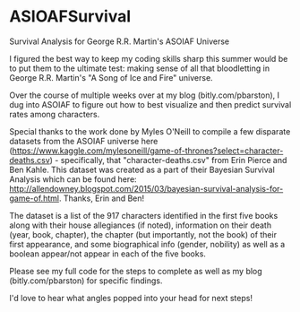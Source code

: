 # ASIOAFSurvival
Survival Analysis for George R.R. Martin's ASOIAF Universe

I figured the best way to keep my coding skills sharp this summer would be to put them to the ultimate test: making sense of all that bloodletting in George R.R. Martin's "A Song of Ice and Fire" universe. 

Over the course of multiple weeks over at my blog (bitly.com/pbarston), I dug into ASOIAF to figure out how to best visualize and then predict survival rates among characters.

Special thanks to the work done by Myles O'Neill to compile a few disparate datasets from the ASOIAF universe here (https://www.kaggle.com/mylesoneill/game-of-thrones?select=character-deaths.csv) - specifically, that "character-deaths.csv" from Erin Pierce and Ben Kahle. This dataset was created as a part of their Bayesian Survival Analysis which can be found here: http://allendowney.blogspot.com/2015/03/bayesian-survival-analysis-for-game-of.html. Thanks, Erin and Ben!

The dataset is a list of the 917 characters identified in the first five books along with their house allegiances (if noted), information on their death (year, book, chapter), the chapter (but importantly, not the book) of their first appearance, and some biographical info (gender, nobility) as well as a boolean appear/not appear in each of the five books.

Please see my full code for the steps to complete as well as my blog (bitly.com/pbarston) for specific findings.

I'd love to hear what angles popped into your head for next steps! 




